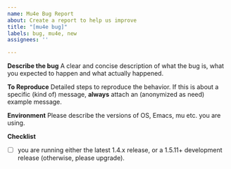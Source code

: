 ```yaml
---
name: Mu4e Bug Report
about: Create a report to help us improve
title: "[mu4e bug]"
labels: bug, mu4e, new
assignees: ''

---
```


**Describe the bug**
A clear and concise description of what the bug is, what you expected to happen and what actually happened.

**To Reproduce**
Detailed steps to reproduce the behavior. If this is about a specific (kind of) message, **always** attach an (anonymized as need) example message.

**Environment**
Please describe the versions of OS, Emacs, mu etc. you are using.

**Checklist**
- [ ] you are running either the latest 1.4.x release, or a 1.5.11+ development release (otherwise, please upgrade).
